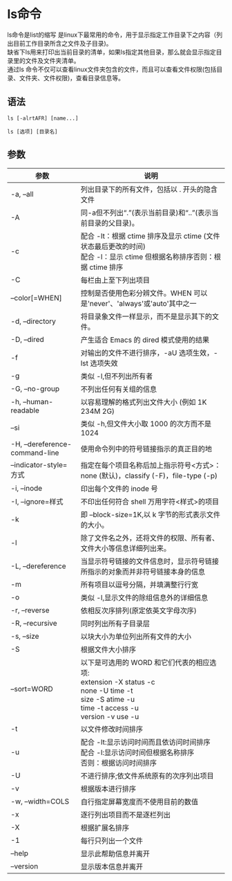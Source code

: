 # ls命令

ls命令是list的缩写
是linux下最常用的命令，用于显示指定工作目录下之内容（列出目前工作目录所含之文件及子目录)。  
缺省下ls用来打印出当前目录的清单，如果ls指定其他目录，那么就会显示指定目录里的文件及文件夹清单。   
通过ls 命令不仅可以查看linux文件夹包含的文件，而且可以查看文件权限(包括目录、文件夹、文件权限)，查看目录信息等。  


## 语法
```
ls [-alrtAFR] [name...]
```

```
ls [选项] [目录名]
```

## 参数
参数 | 说明
--|--
-a, –all | 列出目录下的所有文件，包括以 . 开头的隐含文件
-A |同-a但不列出“.”(表示当前目录)和“..”(表示当前目录的父目录)。
-c | 配合 -lt：根据 ctime 排序及显示 ctime (文件状态最后更改的时间)  <br>配合 -l：显示 ctime 但根据名称排序否则：根据 ctime 排序
-C | 每栏由上至下列出项目
–color[=WHEN] | 控制是否使用色彩分辨文件。WHEN 可以是'never'、'always'或'auto'其中之一
-d, –directory |将目录象文件一样显示，而不是显示其下的文件。
-D, –dired |产生适合 Emacs 的 dired 模式使用的结果
-f |对输出的文件不进行排序，-aU 选项生效，-lst 选项失效
-g |类似 -l,但不列出所有者
-G, –no-group |不列出任何有关组的信息
-h, –human-readable |以容易理解的格式列出文件大小 (例如 1K 234M 2G)
–si |类似 -h,但文件大小取 1000 的次方而不是 1024
-H, –dereference-command-line |使用命令列中的符号链接指示的真正目的地
–indicator-style=方式 |指定在每个项目名称后加上指示符号<方式>：none (默认)，classify (-F)，file-type (-p)
-i, –inode |印出每个文件的 inode 号
-I, –ignore=样式 |不印出任何符合 shell 万用字符<样式>的项目
-k |即 –block-size=1K,以 k 字节的形式表示文件的大小。
-l |除了文件名之外，还将文件的权限、所有者、文件大小等信息详细列出来。
-L, –dereference |当显示符号链接的文件信息时，显示符号链接所指示的对象而并非符号链接本身的信息
-m |所有项目以逗号分隔，并填满整行行宽
-o |类似 -l,显示文件的除组信息外的详细信息   
-r, –reverse |依相反次序排列(原定依英文字母次序)
-R, –recursive |同时列出所有子目录层
-s, –size |以块大小为单位列出所有文件的大小
-S |根据文件大小排序
–sort=WORD |以下是可选用的 WORD 和它们代表的相应选项:<br> extension -X status -c <br> none -U time -t <br> size -S atime -u <br> time -t access -u <br> version -v use -u
-t |以文件修改时间排序
-u |配合 -lt:显示访问时间而且依访问时间排序  <br> 配合 -l:显示访问时间但根据名称排序 <br> 否则：根据访问时间排序
-U |不进行排序;依文件系统原有的次序列出项目
-v |根据版本进行排序
-w, –width=COLS |自行指定屏幕宽度而不使用目前的数值
-x |逐行列出项目而不是逐栏列出
-X |根据扩展名排序
-1 |每行只列出一个文件
–help |显示此帮助信息并离开
–version |显示版本信息并离开


